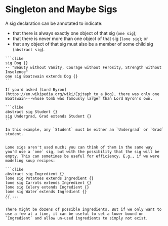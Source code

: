 # Singleton and Maybe Sigs

A sig declaration can be annotated to indicate:
- that there is always exactly one object of that sig (`one sig`);
- that there is never more than one object of that sig (`lone sig`); or
- that any object of that sig must also be a member of some child sig (`abstract sig`).


~~~admonish example title="One Sig"
```clike
sig Dog {}
-- "Beauty without Vanity, Courage without Ferosity, Strength without Insolence"
one sig Boatswain extends Dog {}
```

If you'd asked [Lord Byron](https://en.wikipedia.org/wiki/Epitaph_to_a_Dog), there was only one Boatswain---whose tomb was famously larger than Lord Byron's own.
~~~

~~~admonish example title="Abstract Sig"
```clike
abstract sig Student {}
sig Undergrad, Grad extends Student {}
```

In this example, any `Student` must be either an `Undergrad` or `Grad` student.
~~~

~~~admonish example title="Lone Sig"

Lone sigs aren't used much; you can think of them in the same way you'd use a `one` sig, but with the possibility that the sig will be empty. This can sometimes be useful for efficiency. E.g., if we were modeling soup recipes:

```clike
abstract sig Ingredient {}
lone sig Potatoes extends Ingredient {}
lone sig Carrots extends Ingredient {}
lone sig Celery extends Ingredient {}
lone sig Water extends Ingredient {}
// ...
```

There might be dozens of possible ingredients. But if we only want to use a few at a time, it can be useful to set a lower bound on `Ingredient` and allow un-used ingredients to simply not exist.
~~~
